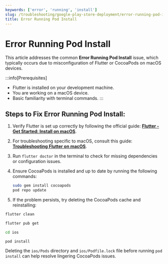 ```yaml
---
keywords: ['error', 'running', 'install']
slug: /troubleshooting/google-play-store-deployment/error-running-pod-install
title: Error Running Pod Install
---
```


# Error Running Pod Install

This article addresses the common **Error Running Pod Install** issue, which typically occurs due to misconfiguration of Flutter or CocoaPods on macOS devices.

:::info[Prerequisites]
- Flutter is installed on your development machine.
- You are working on a macOS device.
- Basic familiarity with terminal commands.
:::

## Steps to Fix Error Running Pod Install:

1. Verify Flutter is set up correctly by following the official guide: **[Flutter - Get Started: Install on macOS](https://docs.flutter.dev/get-started/install/macos)**.

2. For troubleshooting specific to macOS, consult this guide: **[Troubleshooting Flutter on macOS](https://docs.flutter.dev/get-started/install/macos/mobile-ios#install-cocoapods)**.

3. Run `flutter doctor` in the terminal to check for missing dependencies or configuration issues.

4. Ensure CocoaPods is installed and up to date by running the following commands:

   ```bash
   sudo gem install cocoapods
   pod repo update

5. If the problem persists, try deleting the CocoaPods cache and reinstalling:

  ```bash
  flutter clean
  ```
  ```bash
  flutter pub get
  ```
  ```bash
  cd ios
  ```
  ```bash
  pod install
  ```
  Deleting the `ios/Pods` directory and `ios/Podfile.lock` file before running `pod install` can help resolve lingering CocoaPods issues.